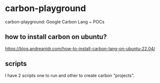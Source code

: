 # carbon-playground

carbon-playground: Google Carbon Lang ~ POCs

## how to install carbon on ubuntu?

https://blog.andreanidr.com/how-to-install-carbon-lang-on-ubuntu-22.04/

## scripts

I have 2 scripts one to run and other to create carbon "projects". 
